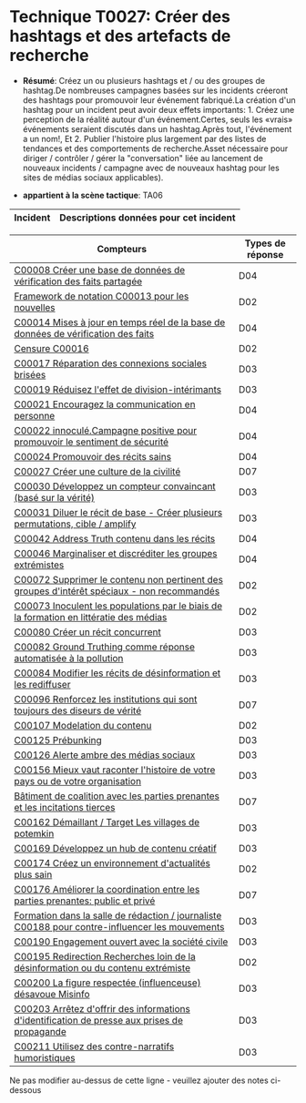 # Technique T0027: Créer des hashtags et des artefacts de recherche

* **Résumé**: Créez un ou plusieurs hashtags et / ou des groupes de hashtag.De nombreuses campagnes basées sur les incidents créeront des hashtags pour promouvoir leur événement fabriqué.La création d'un hashtag pour un incident peut avoir deux effets importants: 1. Créez une perception de la réalité autour d'un événement.Certes, seuls les «vrais» événements seraient discutés dans un hashtag.Après tout, l'événement a un nom!, Et 2. Publier l'histoire plus largement par des listes de tendances et des comportements de recherche.Asset nécessaire pour diriger / contrôler / gérer la "conversation" liée au lancement de nouveaux incidents / campagne avec de nouveaux hashtag pour les sites de médias sociaux applicables).

* **appartient à la scène tactique**: TA06


|Incident |Descriptions données pour cet incident |
|-------- |-------------------- |



|Compteurs |Types de réponse |
|-------- |-------------- |
|[C00008 Créer une base de données de vérification des faits partagée](../generated_pages/counters/C00008.md) |D04 ||[C00011 Media Literacy.Jeux pour identifier les fausses nouvelles](../generated_pages/counters/C00011.md) |D02 |
|[Framework de notation C00013 pour les nouvelles](../generated_pages/counters/C00013.md) |D02 |
|[C00014 Mises à jour en temps réel de la base de données de vérification des faits](../generated_pages/counters/C00014.md) |D04 |
|[Censure C00016](../generated_pages/counters/C00016.md) |D02 |
|[C00017 Réparation des connexions sociales brisées](../generated_pages/counters/C00017.md) |D03 |
|[C00019 Réduisez l'effet de division-intérimants](../generated_pages/counters/C00019.md) |D03 |
|[C00021 Encouragez la communication en personne](../generated_pages/counters/C00021.md) |D04 |
|[C00022 innoculé.Campagne positive pour promouvoir le sentiment de sécurité](../generated_pages/counters/C00022.md) |D04 |
|[C00024 Promouvoir des récits sains](../generated_pages/counters/C00024.md) |D04 |
|[C00027 Créer une culture de la civilité](../generated_pages/counters/C00027.md) |D07 ||[C00029 Créez un faux site Web pour émettre un contre-récit et un contre-récit via des marchandises physiques](../generated_pages/counters/C00029.md) |D03 |
|[C00030 Développez un compteur convaincant (basé sur la vérité)](../generated_pages/counters/C00030.md) |D03 |
|[C00031 Diluer le récit de base - Créer plusieurs permutations, cible / amplify](../generated_pages/counters/C00031.md) |D03 |
|[C00042 Address Truth contenu dans les récits](../generated_pages/counters/C00042.md) |D04 |
|[C00046 Marginaliser et discréditer les groupes extrémistes](../generated_pages/counters/C00046.md) |D04 |
|[C00072 Supprimer le contenu non pertinent des groupes d'intérêt spéciaux - non recommandés](../generated_pages/counters/C00072.md) |D02 |
|[C00073 Inoculent les populations par le biais de la formation en littératie des médias](../generated_pages/counters/C00073.md) |D02 |
|[C00080 Créer un récit concurrent](../generated_pages/counters/C00080.md) |D03 ||[C00081 met en évidence les inondations et le bruit et expliquez les motivations](../generated_pages/counters/C00081.md) |D03 |
|[C00082 Ground Truthing comme réponse automatisée à la pollution](../generated_pages/counters/C00082.md) |D03 |
|[C00084 Modifier les récits de désinformation et les rediffuser](../generated_pages/counters/C00084.md) |D03 |
|[C00096 Renforcez les institutions qui sont toujours des diseurs de vérité](../generated_pages/counters/C00096.md) |D07 |
|[C00107 Modelation du contenu](../generated_pages/counters/C00107.md) |D02 |
|[C00125 Prébunking](../generated_pages/counters/C00125.md) |D03 |
|[C00126 Alerte ambre des médias sociaux](../generated_pages/counters/C00126.md) |D03 |
|[C00156 Mieux vaut raconter l'histoire de votre pays ou de votre organisation](../generated_pages/counters/C00156.md) |D03 |
|[Bâtiment de coalition avec les parties prenantes et les incitations tierces](../generated_pages/counters/C00161.md) |D07 |
|[C00162 Démaillant / Target Les villages de potemkin](../generated_pages/counters/C00162.md) |D03 ||[C00164 Politique du compatriote](../generated_pages/counters/C00164.md) |D03 |
|[C00169 Développez un hub de contenu créatif](../generated_pages/counters/C00169.md) |D03 |
|[C00174 Créez un environnement d'actualités plus sain](../generated_pages/counters/C00174.md) |D02 |
|[C00176 Améliorer la coordination entre les parties prenantes: public et privé](../generated_pages/counters/C00176.md) |D07 |
|[Formation dans la salle de rédaction / journaliste C00188 pour contre-influencer les mouvements](../generated_pages/counters/C00188.md) |D03 |
|[C00190 Engagement ouvert avec la société civile](../generated_pages/counters/C00190.md) |D03 |
|[C00195 Redirection Recherches loin de la désinformation ou du contenu extrémiste](../generated_pages/counters/C00195.md) |D02 |
|[C00200 La figure respectée (influenceuse) désavoue Misinfo](../generated_pages/counters/C00200.md) |D03 |
|[C00203 Arrêtez d'offrir des informations d'identification de presse aux prises de propagande](../generated_pages/counters/C00203.md) |D03 ||[C00205 Dialogue fort entre le gouvernement fédéral et le secteur privé pour encourager de meilleurs rapports](../generated_pages/counters/C00205.md) |D03 |
|[C00211 Utilisez des contre-narratifs humoristiques](../generated_pages/counters/C00211.md) |D03 |


Ne pas modifier au-dessus de cette ligne - veuillez ajouter des notes ci-dessous
